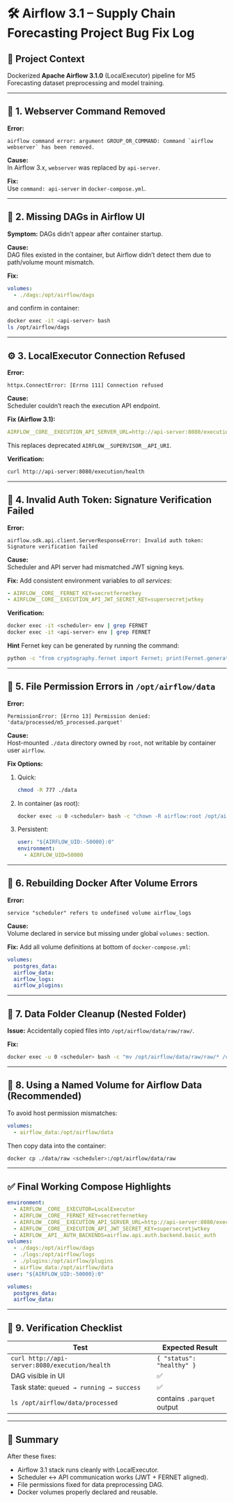 # 🛠️ Airflow 3.1 – Supply Chain Forecasting Project Bug Fix Log

## 📘 Project Context
Dockerized **Apache Airflow 3.1.0** (LocalExecutor) pipeline for M5 Forecasting dataset preprocessing and model training.

---

## 🧩 1. Webserver Command Removed
**Error:**
```
airflow command error: argument GROUP_OR_COMMAND: Command `airflow webserver` has been removed.
```

**Cause:**  
In Airflow 3.x, `webserver` was replaced by `api-server`.

**Fix:**  
Use `command: api-server` in `docker-compose.yml`.

---

## 🧱 2. Missing DAGs in Airflow UI
**Symptom:** DAGs didn’t appear after container startup.

**Cause:**  
DAG files existed in the container, but Airflow didn’t detect them due to path/volume mount mismatch.

**Fix:**
```yaml
volumes:
  - ./dags:/opt/airflow/dags
```
and confirm in container:
```bash
docker exec -it <api-server> bash
ls /opt/airflow/dags
```

---

## ⚙️ 3. LocalExecutor Connection Refused
**Error:**
```
httpx.ConnectError: [Errno 111] Connection refused
```

**Cause:**  
Scheduler couldn’t reach the execution API endpoint.

**Fix (Airflow 3.1):**
```yaml
AIRFLOW__CORE__EXECUTION_API_SERVER_URL=http://api-server:8080/execution/
```
This replaces deprecated `AIRFLOW__SUPERVISOR__API_URI`.

**Verification:**
```bash
curl http://api-server:8080/execution/health
```

---

## 🔐 4. Invalid Auth Token: Signature Verification Failed
**Error:**
```
airflow.sdk.api.client.ServerResponseError: Invalid auth token: Signature verification failed
```

**Cause:**  
Scheduler and API server had mismatched JWT signing keys.

**Fix:**
Add consistent environment variables to *all services*:

```yaml
- AIRFLOW__CORE__FERNET_KEY=secretfernetkey
- AIRFLOW__CORE__EXECUTION_API_JWT_SECRET_KEY=supersecretjwtkey
```

**Verification:**
```bash
docker exec -it <scheduler> env | grep FERNET
docker exec -it <api-server> env | grep FERNET
```
**Hint**
Fernet key can be generated by running the command:
```bash
python -c "from cryptography.fernet import Fernet; print(Fernet.generate_key().decode())"
```

---

## 📂 5. File Permission Errors in `/opt/airflow/data`
**Error:**
```
PermissionError: [Errno 13] Permission denied: 'data/processed/m5_processed.parquet'
```

**Cause:**  
Host-mounted `./data` directory owned by `root`, not writable by container user `airflow`.

**Fix Options:**
1. Quick:
   ```bash
   chmod -R 777 ./data
   ```
2. In container (as root):
   ```bash
   docker exec -u 0 <scheduler> bash -c "chown -R airflow:root /opt/airflow/data && chmod -R 775 /opt/airflow/data"
   ```
3. Persistent:
   ```yaml
   user: "${AIRFLOW_UID:-50000}:0"
   environment:
     - AIRFLOW_UID=50000
   ```

---

## 🧾 6. Rebuilding Docker After Volume Errors
**Error:**
```
service "scheduler" refers to undefined volume airflow_logs
```

**Cause:**  
Volume declared in service but missing under global `volumes:` section.

**Fix:**
Add all volume definitions at bottom of `docker-compose.yml`:
```yaml
volumes:
  postgres_data:
  airflow_data:
  airflow_logs:
  airflow_plugins:
```

---

## 🧹 7. Data Folder Cleanup (Nested Folder)
**Issue:** Accidentally copied files into `/opt/airflow/data/raw/raw/`.

**Fix:**
```bash
docker exec -u 0 <scheduler> bash -c "mv /opt/airflow/data/raw/raw/* /opt/airflow/data/raw/ && rm -rf /opt/airflow/data/raw/raw"
```

---

## 💾 8. Using a Named Volume for Airflow Data (Recommended)
To avoid host permission mismatches:
```yaml
volumes:
  - airflow_data:/opt/airflow/data
```

Then copy data into the container:
```bash
docker cp ./data/raw <scheduler>:/opt/airflow/data/raw
```

---

## ✅ Final Working Compose Highlights
```yaml
environment:
  - AIRFLOW__CORE__EXECUTOR=LocalExecutor
  - AIRFLOW__CORE__FERNET_KEY=secretfernetkey
  - AIRFLOW__CORE__EXECUTION_API_SERVER_URL=http://api-server:8080/execution/
  - AIRFLOW__CORE__EXECUTION_API_JWT_SECRET_KEY=supersecretjwtkey
  - AIRFLOW__API__AUTH_BACKENDS=airflow.api.auth.backend.basic_auth
volumes:
  - ./dags:/opt/airflow/dags
  - ./logs:/opt/airflow/logs
  - ./plugins:/opt/airflow/plugins
  - airflow_data:/opt/airflow/data
user: "${AIRFLOW_UID:-50000}:0"

volumes:
  postgres_data:
  airflow_data:
```

---

## 🏁 9. Verification Checklist

| Test | Expected Result |
|------|-----------------|
| `curl http://api-server:8080/execution/health` | `{ "status": "healthy" }` |
| DAG visible in UI | ✅ |
| Task state: `queued → running → success` | ✅ |
| `ls /opt/airflow/data/processed` | contains `.parquet` output |

---

## 🧠 Summary
After these fixes:
- Airflow 3.1 stack runs cleanly with LocalExecutor.
- Scheduler ↔ API communication works (JWT + FERNET aligned).
- File permissions fixed for data preprocessing DAG.
- Docker volumes properly declared and reusable.
